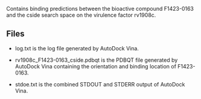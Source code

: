 Contains binding predictions between the bioactive compound F1423-0163 and the cside search space on the virulence factor rv1908c.

## Files

- log.txt is the log file generated by AutoDock Vina.

- rv1908c_F1423-0163_cside.pdbqt is the PDBQT file generated by AutoDock Vina containing the orientation and binding location of F1423-0163.

- stdoe.txt is the combined STDOUT and STDERR output of AutoDock Vina.

